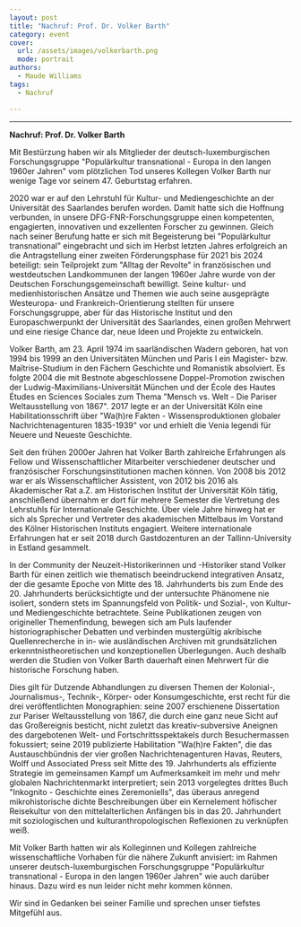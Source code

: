```yaml
---
layout: post
title: "Nachruf: Prof. Dr. Volker Barth"
category: event
cover:
  url: /assets/images/volkerbarth.png
  mode: portrait
authors:
  - Maude Williams
tags:
  - Nachruf

---
```

****

**Nachruf: Prof. Dr. Volker Barth**

Mit Bestürzung haben wir als Mitglieder der deutsch-luxemburgischen Forschungsgruppe "Populärkultur transnational - Europa in den langen 1960er Jahren" vom plötzlichen Tod unseres Kollegen Volker Barth nur wenige Tage vor seinem 47. Geburtstag erfahren.

<!-- more -->

2020 war er auf den Lehrstuhl für Kultur- und Mediengeschichte an der Universität des Saarlandes berufen worden. Damit hatte sich die Hoffnung verbunden, in unsere DFG-FNR-Forschungsgruppe einen kompetenten, engagierten, innovativen und exzellenten Forscher zu gewinnen. Gleich nach seiner Berufung hatte er sich mit Begeisterung bei "Populärkultur transnational" eingebracht und sich im Herbst letzten Jahres erfolgreich an die Antragstellung einer zweiten Förderungsphase für 2021 bis 2024 beteiligt: sein Teilprojekt zum "Alltag der Revolte" in französischen und westdeutschen Landkommunen der langen 1960er Jahre wurde von der Deutschen Forschungsgemeinschaft bewilligt. Seine kultur- und medienhistorischen Ansätze und Themen wie auch seine ausgeprägte Westeuropa- und Frankreich-Orientierung stellten für unsere Forschungsgruppe, aber für das Historische Institut und den Europaschwerpunkt der Universität des Saarlandes, einen großen Mehrwert und eine riesige Chance dar, neue Ideen und Projekte zu entwickeln.

Volker Barth, am 23. April 1974 im saarländischen Wadern geboren, hat
von 1994 bis 1999 an den Universitäten München und Paris I ein Magister- bzw. Maîtrise-Studium in den Fächern Geschichte und Romanistik absolviert. Es folgte 2004 die mit Bestnote abgeschlossene Doppel-Promotion zwischen der Ludwig-Maximilians-Universität München und der École des Hautes Études en Sciences Sociales zum Thema "Mensch vs. Welt - Die Pariser Weltausstellung von 1867". 2017 legte er an der Universität Köln eine Habilitationsschrift über "Wa(h)re Fakten - Wissensproduktionen globaler Nachrichtenagenturen 1835-1939" vor und erhielt die Venia legendi für Neuere und Neueste Geschichte.

Seit den frühen 2000er Jahren hat Volker Barth zahlreiche Erfahrungen als Fellow und Wissenschaftlicher Mitarbeiter verschiedener deutscher und französischer Forschungsinstitutionen machen können. Von 2008 bis 2012 war er als Wissenschaftlicher Assistent, von 2012 bis 2016 als Akademischer Rat a.Z. am Historischen Institut der Universität Köln tätig, anschließend übernahm er dort für mehrere Semester die Vertretung des Lehrstuhls für Internationale Geschichte. Über viele Jahre hinweg hat er sich als Sprecher und Vertreter des akademischen Mittelbaus im Vorstand des Kölner Historischen Instituts engagiert. Weitere internationale Erfahrungen hat er seit 2018 durch Gastdozenturen an der Tallinn-University in Estland gesammelt.

In der Community der Neuzeit-Historikerinnen und -Historiker stand Volker Barth für einen zeitlich wie thematisch beeindruckend integrativen Ansatz, der die gesamte Epoche von Mitte des 18. Jahrhunderts bis zum Ende des 20. Jahrhunderts berücksichtigte und der untersuchte Phänomene nie isoliert, sondern stets im Spannungsfeld von Politik- und Sozial-, von Kultur- und Mediengeschichte betrachtete. Seine Publikationen zeugen von origineller Themenfindung, bewegen sich am Puls laufender historiographischer Debatten und verbinden mustergültig akribische Quellenrecherche in in- wie ausländischen Archiven mit grundsätzlichen erkenntnistheoretischen und konzeptionellen Überlegungen. Auch deshalb werden die Studien von Volker Barth dauerhaft einen Mehrwert für die historische Forschung haben.

Dies gilt für Dutzende Abhandlungen zu diversen Themen der Kolonial-, Journalismus-, Technik-, Körper- oder Konsumgeschichte, erst recht für die drei veröffentlichten Monographien: seine 2007 erschienene Dissertation zur Pariser Weltausstellung von 1867, die durch eine ganz neue Sicht auf das Großereignis besticht, nicht zuletzt das kreativ-subversive Aneignen des dargebotenen Welt- und Fortschrittsspektakels durch Besuchermassen fokussiert; seine 2019 publizierte Habilitation "Wa(h)re Fakten", die das Austauschbündnis der vier großen Nachrichtenagenturen Havas, Reuters, Wolff und Associated Press seit Mitte des 19. Jahrhunderts als effiziente Strategie im gemeinsamen Kampf um Aufmerksamkeit im mehr und mehr globalen Nachrichtenmarkt interpretiert; sein 2013 vorgelegtes drittes Buch "Inkognito - Geschichte eines Zeremoniells", das überaus anregend mikrohistorische dichte Beschreibungen über ein Kernelement höfischer Reisekultur von den mittelalterlichen Anfängen bis in das 20. Jahrhundert mit soziologischen und kulturanthropologischen Reflexionen zu verknüpfen weiß.

Mit Volker Barth hatten wir als Kolleginnen und Kollegen zahlreiche wissenschaftliche Vorhaben für die nähere Zukunft anvisiert: im Rahmen unserer deutsch-luxemburgischen Forschungsgruppe "Populärkultur transnational - Europa in den langen 1960er Jahren" wie auch darüber hinaus. Dazu wird es nun leider nicht mehr kommen können.

Wir sind in Gedanken bei seiner Familie und sprechen unser tiefstes Mitgefühl aus.
